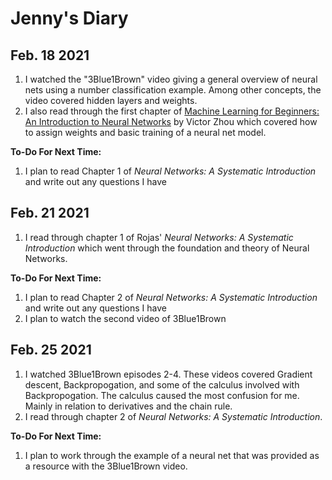 # Jenny's Diary

## Feb. 18 2021

1. I watched the "3Blue1Brown" video giving a general overview of neural nets using a number classification example. Among other concepts, the video covered hidden layers and weights.
2. I also read through the first chapter of [Machine Learning for Beginners: An Introduction to Neural Networks](https://victorzhou.com/blog/intro-to-neural-networks/) by Victor Zhou which covered how to assign weights and basic training of a neural net model.


**To-Do For Next Time:**

1. I plan to read Chapter 1 of *Neural Networks: A Systematic Introduction* and write out any questions I have



## Feb. 21 2021

1. I read through chapter 1 of Rojas' *Neural Networks: A Systematic Introduction* which went through the foundation and theory of Neural Networks.

**To-Do For Next Time:**

1. I plan to read Chapter 2 of *Neural Networks: A Systematic Introduction* and write out any questions I have
2. I plan to watch the second video of 3Blue1Brown


## Feb. 25 2021

1. I watched 3Blue1Brown episodes 2-4. These videos covered Gradient descent, Backpropogation, and some of the calculus involved with Backpropogation. The calculus caused the most confusion for me. Mainly in relation to derivatives and the chain rule.
2. I read through chapter 2 of *Neural Networks: A Systematic Introduction*.

**To-Do For Next Time:**

1. I plan to work through the example of a neural net that was provided as a resource with the 3Blue1Brown video.
